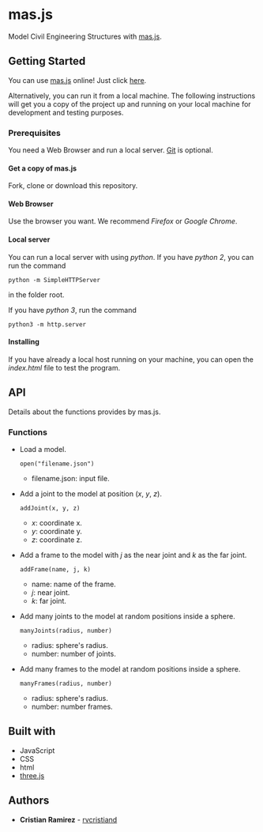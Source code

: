 # mas.js

Model Civil Engineering Structures with [mas.js](https://rvcristiand.github.io/mas.js).

## Getting Started

You can use [mas.js](https://rvcristiand.github.io/mas.js) online! Just click [here](https://rvcristiand.github.io/mas.js/).

Alternatively, you can run it from a local machine. The following instructions will get you a copy of the project up and running on your local machine for development and testing purposes.

### Prerequisites

You need a Web Browser and run a local server. [Git](https://git-scm.com/) is optional.

#### Get a copy of mas.js

Fork, clone or download this repository.

#### Web Browser

Use the browser you want. We recommend _Firefox_ or _Google Chrome_.

#### Local server

You can run a local server with using _python_. If you have _python 2_, you can run the command

```
python -m SimpleHTTPServer
```

in the folder root.

If you have _python 3_, run the command

```
python3 -m http.server
```

#### Installing

If you have already a local host running on your machine, you can open the _index.html_ file to test the program.

## API

Details about the functions provides by mas.js.

### Functions


- Load a model.

  `open("filename.json")`

  - filename.json: input file.

- Add a joint to the model at position (_x_, _y_, _z_).

  `addJoint(x, y, z)`

  - _x_: coordinate x.
  - _y_: coordinate y.
  - _z_: coordinate z.

- Add a frame to the model with _j_ as the near joint and _k_ as the far joint.

  `addFrame(name, j, k)`

  - name: name of the frame.
  - _j_: near joint.
  - _k_: far joint.

- Add many joints to the model at random positions inside a sphere.

  `manyJoints(radius, number)`

  - radius: sphere's radius.
  - number: number of joints.

- Add many frames to the model at random positions inside a sphere.

  `manyFrames(radius, number)`

  - radius: sphere's radius.
  - number: number frames.

## Built with

* JavaScript
* CSS
* html
* [three.js](https://threejs.org/)

## Authors

* __Cristian Ramirez__ - [rvcristiand](https://scienti.minciencias.gov.co/cvlac/visualizador/generarCurriculoCv.do?cod_rh=0000122390)
